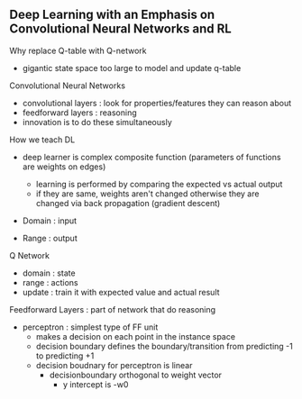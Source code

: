 ## Deep Learning with an Emphasis on Convolutional Neural Networks and RL 

Why replace Q-table with Q-network
* gigantic state space too large to model and update q-table

Convolutional Neural Networks
* convolutional layers : look for properties/features they can reason about
* feedforward layers : reasoning
* innovation is to do these simultaneously

How we teach DL
* deep learner is complex composite function (parameters of functions are weights on edges)
  * learning is performed by comparing the expected vs actual output
  * if they are same, weights aren't changed otherwise they are changed via back propagation (gradient descent)
 
* Domain : input
* Range : output

Q Network
* domain : state
* range : actions
* update : train it with expected value and actual result

Feedforward Layers : part of network that do reasoning 
* perceptron : simplest type of FF unit
  * makes a decision on each point in the instance space
  * decision boundary defines the boundary/transition from predicting -1 to predicting +1
  * decision boudnary for perceptron is linear
    * decisionboundary orthogonal to weight vector
      * y intercept is -w0

